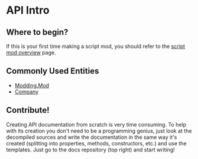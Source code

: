 # API Intro

## Where to begin?

If this is your first time making a script mod, you should refer to the <a href="/assets/dll-asset/">script mod overview</a> page.

## Commonly Used Entities

- <a href="VoxelTycoon/Modding/Mod">Modding.Mod</a>
- <a href="VoxelTycoon/Company">Company</a>

## Contribute!

Creating API documentation from scratch is very time consuming. To help with its creation you don't need to be a programming genius, just look at the decompiled sources and write the documentation in the same way it's created (splitting into properties, methods, constructors, etc.) and use the templates. Just go to the docs repository (top right) and start writing!
